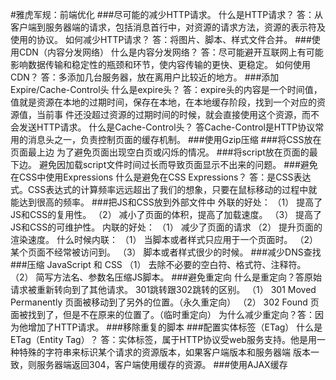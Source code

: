 #雅虎军规：前端优化
###尽可能的减少HTTP请求。
	什么是HTTP请求？
	    答：从客户端到服务器端的请求，包括消息首行中，对资源的请求方法，资源的表示符及使用的协议。
	如何减少HTTP请求？
	    答：将图片、脚本、样式文件合并。
###使用CDN（内容分发网络）
	什么是内容分发网络？
	    答：尽可能避开互联网上有可能影响数据传输和稳定性的瓶颈和环节，使内容传输的更快、更稳定。
	如何使用CDN？
	    答：多添加几台服务器，放在离用户比较近的地方。
###添加Expire/Cache-Control头
	什么是expire头？
	    答：expire头的内容是一个时间值，值就是资源在本地的过期时间，保存在本地，在本地缓存阶段，找到一个对应的资源值，当前事
			件还没超过资源的过期时间的时候，就会直接使用这个资源，而不会发送HTTP请求。
	什么是Cache-Control头？
	    答Cache-Control是HTTP协议常用的消息头之一，负责控制页面的缓存机制。
###使用Gzip压缩
###将CSS放在页面最上边
	为了避免页面出现空白页或闪烁的情况。
###将script放在页面的最下边。
	避免因加载script文件时间过长而导致页面显示不出来的问题。
###避免在CSS中使用Expressions
	什么是避免在CSS Expressions？
	    答：是CSS表达式。CSS表达式的计算频率远远超出了我们的想象，只要在鼠标移动的过程中就能达到很高的频率。
###把JS和CSS放到外部文件中
	外联的好处：
		（1） 提高了JS和CSS的复用性。
		（2） 减小了页面的体积，提高了加载速度。
		（3） 提高了JS和CSS的可维护性。
	内联的好处：
		（1） 减少了页面的请求
		（2） 提升页面的渲染速度。
	什么时候内联：
		（1） 当脚本或者样式只应用于一个页面时。
		（2） 某个页面不经常被访问到。
		（3） 脚本或者样式很少的时候。
###减少DNS查找
###压缩 JavaScript 和 CSS
	（1） 去除不必要的空白符、格式符、注释符。
	（2） 简写方法名、参数名压缩JS脚本。
###避免重定向
	什么是重定向？答原始请求被重新转向到了其他请求。
	301跳转跟302跳转的区别。
	（1） 301 Moved Permanently 页面被移动到了另外的位置。（永久重定向）
	（2） 302 Found 页面被找到了，但是不在原来的位置了。（临时重定向）
	为什么减少重定向？答：因为他增加了HTTP请求。
###移除重复的脚本
###配置实体标签（ETag）
	什么是ETag（Entity Tag）？
	    答：实体标签，属于HTTP协议受web服务支持。他是用一种特殊的字符串来标识某个请求的资源版本，如果客户端版本和服务器端
			版本一致，则服务器端返回304，客户端使用缓存的资源。
###使用AJAX缓存
